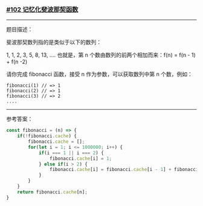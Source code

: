 ### [#102 记忆化斐波那契函数](http://scriptoj.mangojuice.top/problems/102)

----
题目描述：

斐波那契数列指的是类似于以下的数列：

1, 1, 2, 3, 5, 8, 13, ....
也就是，第 n 个数由数列的前两个相加而来：f(n) = f(n - 1) + f(n -2)

请你完成 fibonacci 函数，接受 n 作为参数，可以获取数列中第 n 个数，例如：

```
fibonacci(1) // => 1
fibonacci(2) // => 1
fibonacci(3) // => 2
....
```

-----
参考答案：

```js
const fibonacci = (n) => {
    if(!fibonacci.cache) {
        fibonacci.cache = [];
        for(let i = 1; i <= 1000000; i++) {
            if(i === 1 || i === 2) {
                fibonacci.cache[i] = 1;
            } else if(i > 2) {
                fibonacci.cache[i] = fibonacci.cache[i - 1] + fibonacci.cache[i - 2;
            }
        }
    }
    return fibonacci.cache[n];
}
```



